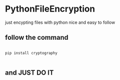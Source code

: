 # PythonFileEncryption
just encypting files with python nice and easy to follow  
  
## follow the command
<pre>
<code>
pip install cryptography
</code>
</pre>
  
## and JUST DO IT
